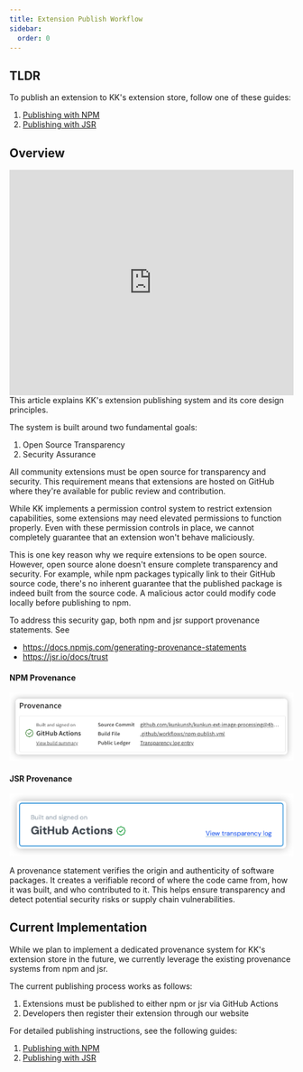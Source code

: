 ```yaml
---
title: Extension Publish Workflow
sidebar:
  order: 0
---
```


## TLDR

To publish an extension to KK's extension store, follow one of these guides:

1. [Publishing with NPM](/guides/extensions/publish/npm)
2. [Publishing with JSR](/guides/extensions/publish/jsr)

## Overview

<div style="height: 400px">
  <iframe width="100%" style="height: 100%;" src="https://www.youtube.com/embed/QPZtUDUGr5s" title="Kunkun: Publish Extension Design" frameborder="0" allow="accelerometer; autoplay; clipboard-write; encrypted-media; gyroscope; picture-in-picture; web-share" referrerpolicy="strict-origin-when-cross-origin" allowfullscreen></iframe>
</div>
This article explains KK's extension publishing system and its core design principles.

The system is built around two fundamental goals:

1. Open Source Transparency
2. Security Assurance

All community extensions must be open source for transparency and security. This requirement means that extensions are hosted on GitHub where they're available for public review and contribution.

While KK implements a permission control system to restrict extension capabilities, some extensions may need elevated permissions to function properly. Even with these permission controls in place, we cannot completely guarantee that an extension won't behave maliciously.

This is one key reason why we require extensions to be open source. However, open source alone doesn't ensure complete transparency and security. For example, while npm packages typically link to their GitHub source code, there's no inherent guarantee that the published package is indeed built from the source code. A malicious actor could modify code locally before publishing to npm.

To address this security gap, both npm and jsr support provenance statements.
See

- https://docs.npmjs.com/generating-provenance-statements
- https://jsr.io/docs/trust

#### NPM Provenance

![](../../../../../assets/demo/instructions/npm-provenance.png)

#### JSR Provenance

![](../../../../../assets/demo/instructions/jsr-provenance.png)

A provenance statement verifies the origin and authenticity of software packages. It creates a verifiable record of where the code came from, how it was built, and who contributed to it. This helps ensure transparency and detect potential security risks or supply chain vulnerabilities.

## Current Implementation

While we plan to implement a dedicated provenance system for KK's extension store in the future, we currently leverage the existing provenance systems from npm and jsr.

The current publishing process works as follows:

1. Extensions must be published to either npm or jsr via GitHub Actions
2. Developers then register their extension through our website

For detailed publishing instructions, see the following guides:

1. [Publishing with NPM](/guides/extensions/publish/npm)
2. [Publishing with JSR](/guides/extensions/publish/jsr)
